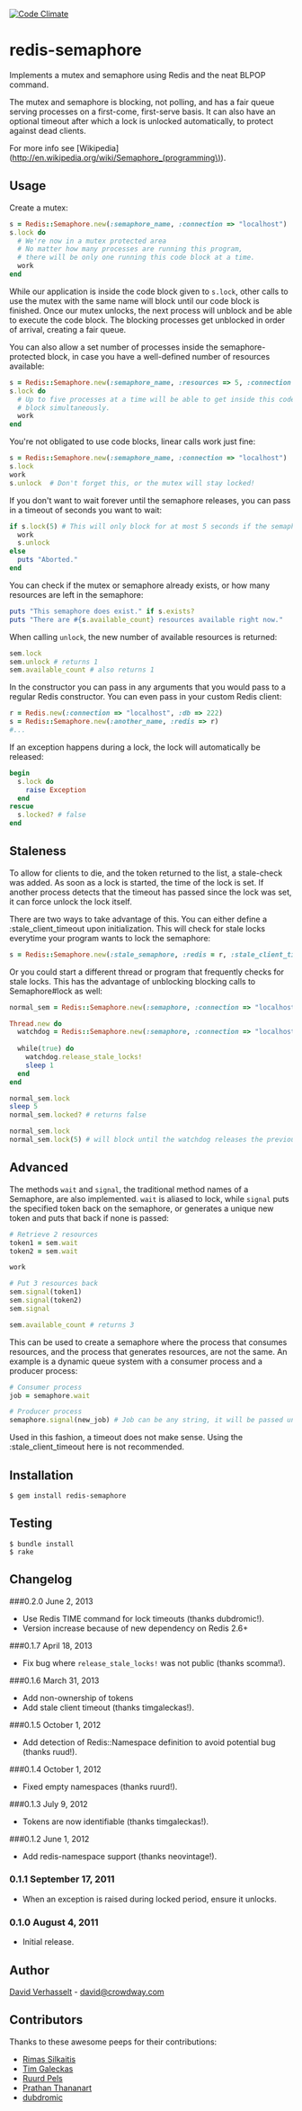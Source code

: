 [![Code Climate](https://codeclimate.com/github/dv/redis-semaphore.png)](https://codeclimate.com/github/dv/redis-semaphore)

redis-semaphore
===============

Implements a mutex and semaphore using Redis and the neat BLPOP command.

The mutex and semaphore is blocking, not polling, and has a fair queue serving processes on a first-come, first-serve basis. It can also have an optional timeout after which a lock is unlocked automatically, to protect against dead clients.

For more info see [Wikipedia](http://en.wikipedia.org/wiki/Semaphore_(programming\)).

Usage
-----

Create a mutex:

```ruby
s = Redis::Semaphore.new(:semaphore_name, :connection => "localhost")
s.lock do
  # We're now in a mutex protected area
  # No matter how many processes are running this program,
  # there will be only one running this code block at a time.
  work
end
```

While our application is inside the code block given to ```s.lock```, other calls to use the mutex with the same name will block until our code block is finished. Once our mutex unlocks, the next process will unblock and be able to execute the code block. The blocking processes get unblocked in order of arrival, creating a fair queue.

You can also allow a set number of processes inside the semaphore-protected block, in case you have a well-defined number of resources available:

```ruby
s = Redis::Semaphore.new(:semaphore_name, :resources => 5, :connection => "localhost")
s.lock do
  # Up to five processes at a time will be able to get inside this code
  # block simultaneously.
  work
end
```

You're not obligated to use code blocks, linear calls work just fine:

```ruby
s = Redis::Semaphore.new(:semaphore_name, :connection => "localhost")
s.lock
work
s.unlock  # Don't forget this, or the mutex will stay locked!
```

If you don't want to wait forever until the semaphore releases, you can pass in a timeout of seconds you want to wait:

```ruby
if s.lock(5) # This will only block for at most 5 seconds if the semaphore stays locked.
  work
  s.unlock
else
  puts "Aborted."
end
```

You can check if the mutex or semaphore already exists, or how many resources are left in the semaphore:

```ruby
puts "This semaphore does exist." if s.exists?
puts "There are #{s.available_count} resources available right now."
```

When calling ```unlock```, the new number of available resources is returned:

```ruby
sem.lock
sem.unlock # returns 1
sem.available_count # also returns 1
```

In the constructor you can pass in any arguments that you would pass to a regular Redis constructor. You can even pass in your custom Redis client:

```ruby
r = Redis.new(:connection => "localhost", :db => 222)
s = Redis::Semaphore.new(:another_name, :redis => r)
#...
```

If an exception happens during a lock, the lock will automatically be released:

```ruby
begin
  s.lock do
    raise Exception
  end
rescue
  s.locked? # false
end
```


Staleness
---------

To allow for clients to die, and the token returned to the list, a stale-check was added. As soon as a lock is started, the time of the lock is set. If another process detects that the timeout has passed since the lock was set, it can force unlock the lock itself.

There are two ways to take advantage of this. You can either define a :stale\_client\_timeout upon initialization. This will check for stale locks everytime your program wants to lock the semaphore:

```ruby
s = Redis::Semaphore.new(:stale_semaphore, :redis = r, :stale_client_timeout => 5) # in seconds
```

Or you could start a different thread or program that frequently checks for stale locks. This has the advantage of unblocking blocking calls to Semaphore#lock as well:

```ruby
normal_sem = Redis::Semaphore.new(:semaphore, :connection => "localhost")

Thread.new do
  watchdog = Redis::Semaphore.new(:semaphore, :connection => "localhost", :stale_client_timeout => 5)
  
  while(true) do
    watchdog.release_stale_locks!
    sleep 1
  end
end

normal_sem.lock
sleep 5
normal_sem.locked? # returns false

normal_sem.lock
normal_sem.lock(5) # will block until the watchdog releases the previous lock after 1 second
```


Advanced
--------

The methods ```wait``` and ```signal```, the traditional method names of a Semaphore, are also implemented. ```wait``` is aliased to lock, while ```signal``` puts the specified token back on the semaphore, or generates a unique new token and puts that back if none is passed:

```ruby
# Retrieve 2 resources
token1 = sem.wait
token2 = sem.wait

work

# Put 3 resources back
sem.signal(token1)
sem.signal(token2)
sem.signal

sem.available_count # returns 3
```

This can be used to create a semaphore where the process that consumes resources, and the process that generates resources, are not the same. An example is a dynamic queue system with a consumer process and a producer process:

```ruby
# Consumer process
job = semaphore.wait

# Producer process
semaphore.signal(new_job) # Job can be any string, it will be passed unmodified to the consumer process
```

Used in this fashion, a timeout does not make sense. Using the :stale\_client\_timeout here is not recommended.


Installation
------------

    $ gem install redis-semaphore

Testing
-------

    $ bundle install
    $ rake

Changelog
---------

###0.2.0 June 2, 2013
- Use Redis TIME command for lock timeouts (thanks dubdromic!).
- Version increase because of new dependency on Redis 2.6+

###0.1.7 April 18, 2013
- Fix bug where ```release_stale_locks!``` was not public (thanks scomma!).

###0.1.6 March 31, 2013
- Add non-ownership of tokens
- Add stale client timeout (thanks timgaleckas!).

###0.1.5 October 1, 2012
- Add detection of Redis::Namespace definition to avoid potential bug (thanks ruud!).

###0.1.4 October 1, 2012
- Fixed empty namespaces (thanks ruurd!).

###0.1.3 July 9, 2012
- Tokens are now identifiable (thanks timgaleckas!).

###0.1.2 June 1, 2012
- Add redis-namespace support (thanks neovintage!).

### 0.1.1 September 17, 2011
- When an exception is raised during locked period, ensure it unlocks.

### 0.1.0 August 4, 2011
- Initial release.

Author
------

[David Verhasselt](http://davidverhasselt.com) - david@crowdway.com

Contributors
------------

Thanks to these awesome peeps for their contributions:

- [Rimas Silkaitis](https://github.com/neovintage)
- [Tim Galeckas](https://github.com/timgaleckas)
- [Ruurd Pels](https://github.com/ruurd)
- [Prathan Thananart](https://github.com/scomma)
- [dubdromic](https://github.com/dubdromic)
